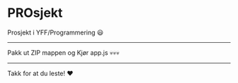 # PROsjekt
Prosjekt i YFF/Programmering 😃


---------------------------------------------------------------------------------------------------------------------------------------------------------------------------

Pakk ut ZIP mappen og Kjør app.js 💀💀💀

---------------------------------------------------------------------------------------------------------------------------------------------------------------------------

Takk for at du leste! ❤️
